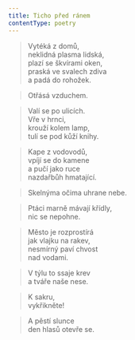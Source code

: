 ```yaml
---
title: Ticho před ránem
contentType: poetry
---
```


<section>

> Vytéká z domů,  
> neklidná plasma lidská,  
> plazí se škvírami oken,  
> praská ve svalech zdiva  
> a padá do rohožek.

</section>

<section>

> Otřásá vzduchem.

</section>

<section>

> Valí se po ulicích.  
> Vře v hrnci,  
> krouží kolem lamp,  
> tulí se pod kůží knihy.

</section>

<section>

> Kape z vodovodů,  
> vpíjí se do kamene  
> a pučí jako ruce  
> nazdařbůh hmatající.

</section>

<section>

> Skelnýma očima uhrane nebe.

</section>

<section>

> Ptáci marně mávají křídly,  
> nic se nepohne.

</section>

<section>

> Město je rozprostírá  
> jak vlajku na rakev,  
> nesmírný paví chvost  
> nad vodami.

</section>

<section>

> V týlu to ssaje krev  
> a tváře naše nese.

</section>

<section>

> K sakru,  
> vykřikněte!

</section>

<section>

> A pěstí slunce  
> den hlasů otevře se.

</section>
